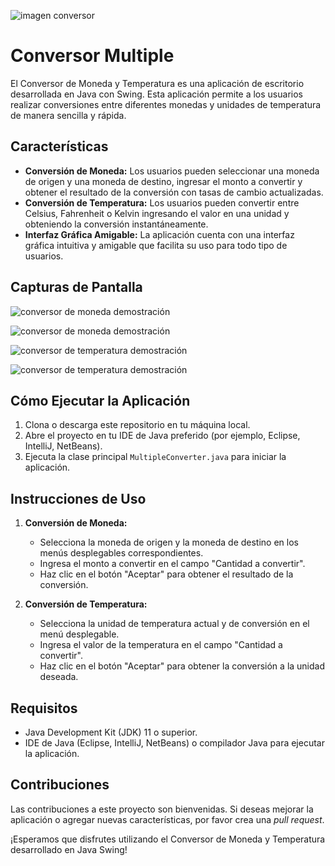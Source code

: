 ![imagen conversor](https://i.imgur.com/bib9EZc.png)
<h1>Conversor Multiple</h1>


El Conversor de Moneda y Temperatura es una aplicación de escritorio desarrollada en Java con Swing. Esta aplicación permite a los usuarios realizar conversiones entre diferentes monedas y unidades de temperatura de manera sencilla y rápida.

## Características

- **Conversión de Moneda:** Los usuarios pueden seleccionar una moneda de origen y una moneda de destino, ingresar el monto a convertir y obtener el resultado de la conversión con tasas de cambio actualizadas.
- **Conversión de Temperatura:** Los usuarios pueden convertir entre Celsius, Fahrenheit o Kelvin ingresando el valor en una unidad y obteniendo la conversión instantáneamente.
- **Interfaz Gráfica Amigable:** La aplicación cuenta con una interfaz gráfica intuitiva y amigable que facilita su uso para todo tipo de usuarios.

## Capturas de Pantalla

![conversor de moneda demostración](https://i.imgur.com/yaRBcm2.gif)

![conversor de moneda demostración](https://i.imgur.com/oCgKwg4.gif)

![conversor de temperatura demostración](https://i.imgur.com/ObfwkCr.gif)

![conversor de temperatura demostración](https://i.imgur.com/cxddNZB.gif)


## Cómo Ejecutar la Aplicación

1. Clona o descarga este repositorio en tu máquina local.
2. Abre el proyecto en tu IDE de Java preferido (por ejemplo, Eclipse, IntelliJ, NetBeans).
3. Ejecuta la clase principal `MultipleConverter.java` para iniciar la aplicación.

## Instrucciones de Uso

1. **Conversión de Moneda:**
   - Selecciona la moneda de origen y la moneda de destino en los menús desplegables correspondientes.
   - Ingresa el monto a convertir en el campo "Cantidad a convertir".
   - Haz clic en el botón "Aceptar" para obtener el resultado de la conversión.

2. **Conversión de Temperatura:**
   - Selecciona la unidad de temperatura actual y de conversión en el menú desplegable.
   - Ingresa el valor de la temperatura en el campo "Cantidad a convertir".
   - Haz clic en el botón "Aceptar" para obtener la conversión a la unidad deseada.

## Requisitos

- Java Development Kit (JDK) 11 o superior.
- IDE de Java (Eclipse, IntelliJ, NetBeans) o compilador Java para ejecutar la aplicación.

## Contribuciones

Las contribuciones a este proyecto son bienvenidas. Si deseas mejorar la aplicación o agregar nuevas características, por favor crea una _pull request_.

¡Esperamos que disfrutes utilizando el Conversor de Moneda y Temperatura desarrollado en Java Swing!

